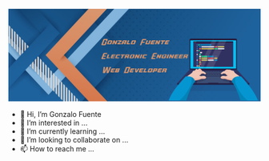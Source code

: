 ![Hero](Hero.png)

- 👋 Hi, I’m Gonzalo Fuente
- 👀 I’m interested in ...
- 🌱 I’m currently learning ...
- 💞️ I’m looking to collaborate on ...
- 📫 How to reach me ...

